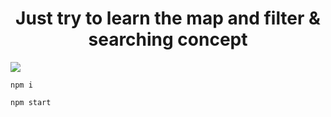 <div align="center"><h1> Just try to learn the map and filter & searching concept </h1></div>
<div><img src='https://res.cloudinary.com/practicaldev/image/fetch/s--RU3NMKs8--/c_imagga_scale,f_auto,fl_progressive,h_420,q_auto,w_1000/https://dev-to-uploads.s3.amazonaws.com/uploads/articles/oppoahbqul5175e51aup.PNG' /></div>

```node 
npm i
````
```javascript
npm start
````

